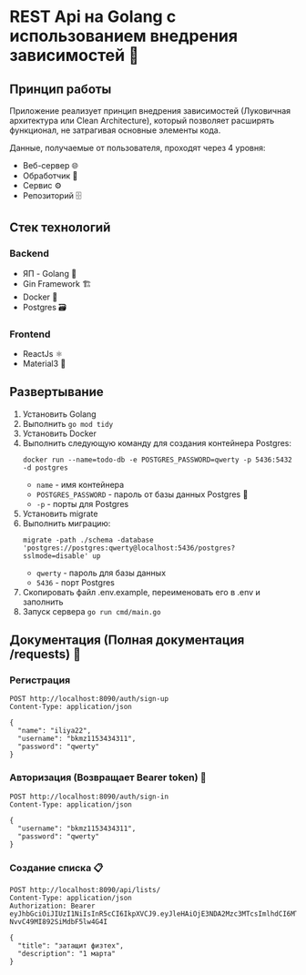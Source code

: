 # REST Api на Golang с использованием внедрения зависимостей 🚀

## Принцип работы
Приложение реализует принцип внедрения зависимостей (Луковичная архитектура или Clean Architecture), который позволяет расширять функционал, не затрагивая основные элементы кода.

Данные, получаемые от пользователя, проходят через 4 уровня:
* Веб-сервер 🌐
* Обработчик 🔄
* Сервис ⚙️
* Репозиторий 🗄️

## Стек технологий
### Backend
* ЯП - Golang 🐹
* Gin Framework 🏗️
* Docker 🐳
* Postgres 🗃️

### Frontend
* ReactJs ⚛️
* Material3 🎨

## Развертывание
1. Установить Golang
2. Выполнить `go mod tidy`
3. Установить Docker
4. Выполнить следующую команду для создания контейнера Postgres:
   ```
   docker run --name=todo-db -e POSTGRES_PASSWORD=qwerty -p 5436:5432 -d postgres
   ```
    * `name` - имя контейнера
    * `POSTGRES_PASSWORD` - пароль от базы данных Postgres 🔑
    * `-p` - порты для Postgres
5. Установить migrate
6. Выполнить миграцию:
   ```
   migrate -path ./schema -database 'postgres://postgres:qwerty@localhost:5436/postgres?sslmode=disable' up
   ```
    * `qwerty` - пароль для базы данных
    * `5436` - порт Postgres
7. Скопировать файл .env.example, переименовать его в .env и заполнить
8. Запуск сервера `go run cmd/main.go`

## Документация (Полная документация /requests) 📖
### Регистрация
```
POST http://localhost:8090/auth/sign-up
Content-Type: application/json

{
  "name": "iliya22",
  "username": "bkmz1153434311",
  "password": "qwerty"
}
```

### Авторизация (Возвращает Bearer token) 🔑
```
POST http://localhost:8090/auth/sign-in
Content-Type: application/json

{
  "username": "bkmz1153434311",
  "password": "qwerty"
}
```

### Создание списка 📋
```
POST http://localhost:8090/api/lists/
Content-Type: application/json
Authorization: Bearer eyJhbGciOiJIUzI1NiIsInR5cCI6IkpXVCJ9.eyJleHAiOjE3NDA2Mzc3MTcsImlhdCI6MTc0MDU5NDUxNywidXNlcl9pZCI6MTB9.d4NgeHXl9zT_bXG9Ad-NvvC49MI892SiMdbF5lw4G4I

{
  "title": "затащит физтех",
  "description": "1 марта"
}
```